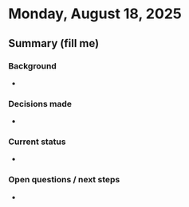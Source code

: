 # Monday, August 18, 2025

## Summary (fill me)
### Background
- 

### Decisions made
- 

### Current status
- 

### Open questions / next steps
- 

